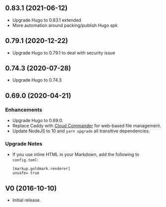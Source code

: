 ## 0.83.1 (2021-06-12)

* Upgrade Hugo to 0.83.1 extended
* More automation around packing/publish Hugo spk

## 0.79.1 (2020-12-22)

* Upgrade Hugo to 0.79.1 to deal with security issue

## 0.74.3 (2020-07-28)

* Upgrade Hugo to 0.74.3

## 0.69.0 (2020-04-21)

### Enhancements

* Upgrade Hugo to 0.69.0.
* Replace Caddy with [Cloud Commander](https://cloudcmd.io/) for
  web-based file management.
* Update NodeJS to 10 and `yarn upgrade` all transitive dependencies.

### Upgrade Notes

* If you use inline HTML in your Markdown, add the following to `config.toml`:

  ```
  [markup.goldmark.renderer]
  unsafe= true
  ```

## V0 (2016-10-10)

* Initial release.
